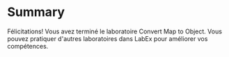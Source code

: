 # Summary

Félicitations! Vous avez terminé le laboratoire Convert Map to Object. Vous pouvez pratiquer d'autres laboratoires dans LabEx pour améliorer vos compétences.
